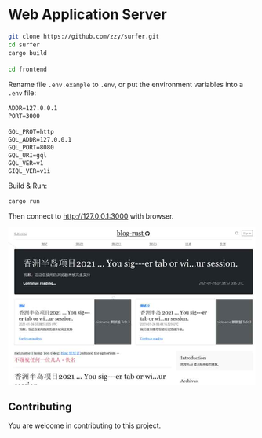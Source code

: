 # Web Application Server

``` Bash
git clone https://github.com/zzy/surfer.git
cd surfer
cargo build

cd frontend
```

Rename file `.env.example` to `.env`, or put the environment variables into a `.env` file:

```
ADDR=127.0.0.1
PORT=3000

GQL_PROT=http
GQL_ADDR=127.0.0.1
GQL_PORT=8080
GQL_URI=gql
GQL_VER=v1
GIQL_VER=v1i
```

Build & Run:

``` Bash
cargo run
```
Then connect to http://127.0.0.1:3000 with browser.

![Client Image](../screenshot/client.jpg)

## Contributing

You are welcome in contributing to this project.
